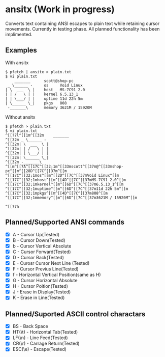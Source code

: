 # ansitx (Work in progress)
Converts text containing ANSI escapes to plain text while retaining cursor movements.
Currently in testing phase. All planned functionality has been implimented.

## Examples
With ansitx
```console
$ pfetch | ansitx > plain.txt
$ vi plain.txt
    _______      scott@shop-pc
 _ \______ -     os     Void Linux
| \  ___  \ |    host   MS-7C91 2.0
| | /   \ | |    kernel 6.5.13_1
| | \___/ | |    uptime 11d 22h 5m
| \______ \_|    pkgs   808
 -_______\       memory 3621M / 15920M

```
Without ansitx
```console
$ pfetch > plain.txt
$ vi plain.txt
^[[?7l^[[1m^[[32m    _______
^[[32m _ \______ -
^[[32m| \  ___  \ |
^[[32m| | /   \ | |
^[[32m| | \___/ | |
^[[32m| \______ \_|
^[[32m -_______\
^[[m^[[7A^[[17C^[[32;1m^[[33mscott^[[37m@^[[33mshop-pc^[[m^[[28D^[[7C^[[37m^[[m
^[[17C^[[32;1mos^[[m^[[2D^[[7C^[[37mVoid Linux^[[m
^[[17C^[[32;1mhost^[[m^[[4D^[[7C^[[37mMS-7C91 2.0^[[m
^[[17C^[[32;1mkernel^[[m^[[6D^[[7C^[[37m6.5.13_1^[[m
^[[17C^[[32;1muptime^[[m^[[6D^[[7C^[[37m11d 22h 5m^[[m
^[[17C^[[32;1mpkgs^[[m^[[4D^[[7C^[[37m808^[[m
^[[17C^[[32;1mmemory^[[m^[[6D^[[7C^[[37m3621M / 15920M^[[m

^[[?7h

```

## Planned/Supported ANSI commands
- [x] A - Cursor Up(Tested)
- [x] B - Cursor Down(Tested)
- [x] b - Cursor Vertical Absolute
- [x] C - Cursor Forward(Tested)
- [x] D - Cursor Back(Tested)
- [x] E - Curosr Cursor Next Line (Tested)
- [x] F - Cursor Previus Line(Tested)
- [x] f - Horizontal Vertical Position(same as H)
- [x] G - Cursor Horizontal Absolute
- [x] H - Cursor Poition(Tested)
- [x] J - Erase in Display(Tested)
- [x] K - Erase in Line(Tested)
## Planned/Suported ASCII control charactars
- [x] BS - Back Space
- [x] HT(\t) - Horizontal Tab(Tested)
- [x] LF(\n) - Line Feed(Tested)
- [x] CR(\r) - Carrage Return(Tested)
- [x] ESC(\e) - Escape(Tested)
